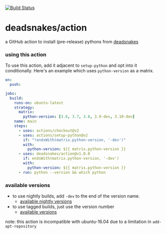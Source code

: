 [![Build Status](https://github.com/deadsnakes/action/workflows/deploy/badge.svg)](https://github.com/deadsnakes/action/actions)

deadsnakes/action
=================

a GitHub action to install (pre-release) pythons from [deadsnakes]

[deadsnakes]: https://github.com/deadsnakes

### using this action

To use this action, add it adjacent to `setup-python` and opt into it
conditionally.  Here's an example which uses `python-version` as a matrix.

```yaml
on:
  push:

jobs:
  build:
    runs-on: ubuntu-latest
    strategy:
      matrix:
        python-version: [3.6, 3.7, 3.8, 3.9-dev, 3.10-dev]
    name: main
    steps:
      - uses: actions/checkout@v2
      - uses: actions/setup-python@v2
        if: "!endsWith(matrix.python-version, '-dev')"
        with:
          python-version: ${{ matrix.python-version }}
      - uses: deadsnakes/action@v1.0.0
        if: endsWith(matrix.python-version, '-dev')
        with:
          python-version: ${{ matrix.python-version }}
      - run: python --version && which python
```

### available versions

- to use nightly builds, add `-dev` to the end of the version name.
    - [available nightly versions]
- to use tagged builds, just use the version number
    - [available versions]

note: this action is incompatible with ubuntu-16.04 due to a limitation in
`add-apt-repository`

[available nightly versions]: https://launchpad.net/~deadsnakes/+archive/ubuntu/nightly/+packages
[available versions]: https://launchpad.net/~deadsnakes/+archive/ubuntu/ppa/+packages
